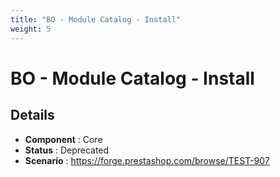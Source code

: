 ```yaml
---
title: "BO - Module Catalog - Install"
weight: 5
---
```


# BO - Module Catalog - Install
## Details
* **Component** : Core
* **Status** : Deprecated
* **Scenario** : https://forge.prestashop.com/browse/TEST-907

